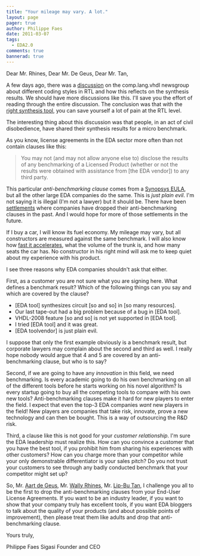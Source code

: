 ```yaml
---
title: "Your mileage may vary. A lot."
layout: page 
pager: true
author: Philippe Faes
date: 2011-03-07
tags: 
  - EDA2.0
comments: true
bannerad: true
---
```


Dear Mr. Rhines,
Dear Mr. De Geus,
Dear Mr. Tan,

A few days ago, there was a <a href="http://groups.google.com/group/comp.lang.vhdl/browse_thread/thread/52fe42cf0333f4c2?pli=1">discussion</a> on the comp.lang.vhdl newsgroup about different coding styles in RTL and how this reflects on the synthesis results. We should have more discussions like this. I'll save you the effort of reading through the entire discussion. The conclusion was that with the <a href="http://www.synopsys.com/tools/implementation/fpgaimplementation/fpgasynthesis/pages/synplifypro.aspx">right synthesis tool</a>, you can save yourself a lot of pain at the RTL level. 

The interesting thing about this discussion was that people, in an act of civil disobedience, have shared their synthesis results for a micro benchmark.

As you know, license agreements in the EDA sector more often than not contain clauses like this:

> You may not (and may not allow anyone else to) disclose the results of any benchmarking of a Licensed Product (whether or not the results were obtained with assistance from \[the EDA vendor\]) to any third party.

This particular <em>anti-benchmarking clause</em> comes from a <a href="http://www.synopsys.com/tools/pages/softwarelicenseagreement.aspx">Synopsys EULA</a>, but all the other large EDA companies do the same. This is <em>just plain evil</em>. I'm not saying it is illegal (I'm not a lawyer) but it should be. There have been <a href="http://www.ag.ny.gov/media_center/2007/feb/feb15b_07.html">settlements</a> where companies have dropped their anti-benchmarking clauses in the past. And I would hope for more of those settlements in the future.

If I buy a car, I will know its fuel economy. My mileage may vary, but all constructors are measured against the same benchmark. I will also know how <a href="http://en.wikipedia.org/wiki/0_to_60_mph">fast it accelerates</a>, what the volume of the trunk is, and how many seats the car has. No constructor in his right mind will ask me to keep quiet about my experience with his product. 

I see three reasons why EDA companies shouldn't ask that either. 

First, as a customer you are not sure what you are signing here. What defines a benchmark result? Which of the following things can you say and which are covered by the clause?

* \[EDA tool\] synthesizes circuit \[so and so\] in \[so many resources\].
* Our last tape-out had a big problem because of a bug in \[EDA tool\].
* VHDL-2008 feature \[so and so\] is not yet supported in \[EDA tool\].
* I tried \[EDA tool\] and it was great.
* \[EDA toolvendor\] is just plain evil.

I suppose that only the first example obviously is a benchmark result, but corporate lawyers may complain about the second and third as well. I really hope nobody would argue that 4 and 5 are covered by an anti-benchmarking clause, but who is to say?

Second, if we are going to have any <em>innovation</em> in this field, we need benchmarking. Is every academic going to do his own benchmarking on all of the different tools before he starts working on his novel algorithm? Is every startup going to buy all the competing tools to compare with his own new tools? Anti-benchmarking clauses make it hard for new players to enter the field. I expect that even the top-3 EDA companies <em>want</em> new players in the field! New players are companies that take risk, innovate, prove a new technology and can then be bought. This is a way of outsourcing the R&D risk.

Third, a clause like this is not good for your <em>customer relationship</em>. I'm sure the EDA leadership must realize this. How can you convince a customer that you have the best tool, if you prohibit him from sharing his experiences with other customers? How can you charge more than your competitor while your only demonstrable differentiator is your sales pitch? Do you not trust your customers to see through any badly conducted benchmark that your competitor might set up?

So, Mr. <a href="http://www.synopsys.com/COMPANY/ABOUTSYNOPSYS/Pages/ExecutiveManagement.aspx">Aart de Geus</a>, Mr. <a href="http://www.mentor.com/company/executive_team/w_rhines">Wally Rhines</a>, Mr. <a href="http://www.cadence.com/cadence/executive_team/Pages/bio_ltan.aspx">Lip-Bu Tan</a>, I challenge you all to be the first to drop the anti-benchmarking clauses from your End-User License Agreements. If you want to be an industry leader, if you want to show that your company truly has excellent tools, if you want EDA bloggers to talk about the quality of your products (and about possible points of improvement), then please treat them like adults and drop that anti-benchmarking clause.

Yours truly,

Philippe Faes
Sigasi Founder and CEO